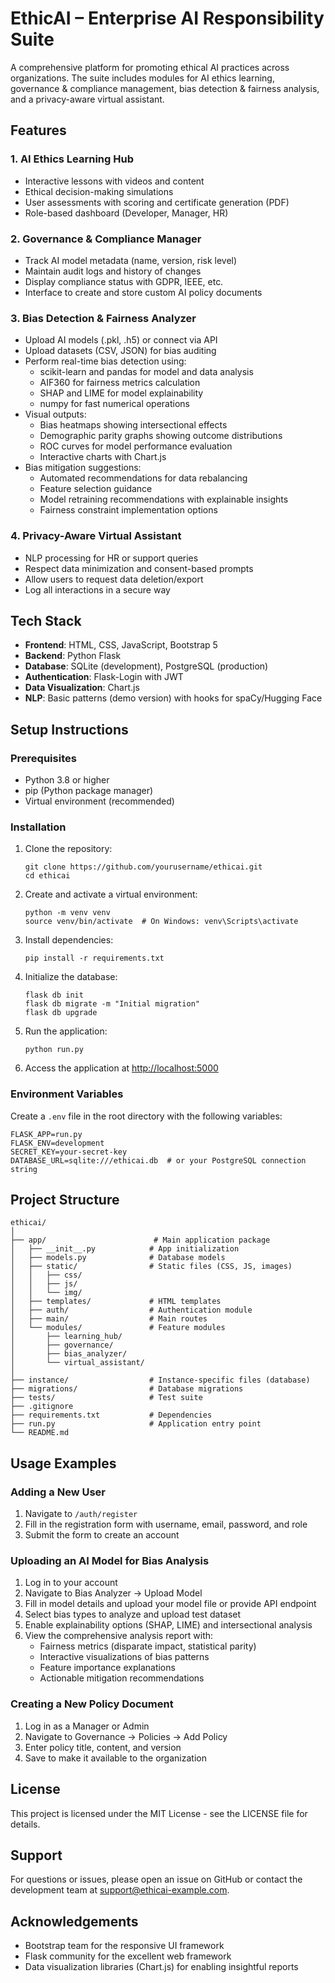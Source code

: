 # EthicAI – Enterprise AI Responsibility Suite

A comprehensive platform for promoting ethical AI practices across organizations. The suite includes modules for AI ethics learning, governance & compliance management, bias detection & fairness analysis, and a privacy-aware virtual assistant.

## Features

### 1. AI Ethics Learning Hub
- Interactive lessons with videos and content
- Ethical decision-making simulations
- User assessments with scoring and certificate generation (PDF)
- Role-based dashboard (Developer, Manager, HR)

### 2. Governance & Compliance Manager
- Track AI model metadata (name, version, risk level)
- Maintain audit logs and history of changes
- Display compliance status with GDPR, IEEE, etc.
- Interface to create and store custom AI policy documents

### 3. Bias Detection & Fairness Analyzer
- Upload AI models (.pkl, .h5) or connect via API
- Upload datasets (CSV, JSON) for bias auditing
- Perform real-time bias detection using:
  - scikit-learn and pandas for model and data analysis
  - AIF360 for fairness metrics calculation
  - SHAP and LIME for model explainability
  - numpy for fast numerical operations
- Visual outputs:
  - Bias heatmaps showing intersectional effects
  - Demographic parity graphs showing outcome distributions
  - ROC curves for model performance evaluation
  - Interactive charts with Chart.js
- Bias mitigation suggestions:
  - Automated recommendations for data rebalancing
  - Feature selection guidance
  - Model retraining recommendations with explainable insights
  - Fairness constraint implementation options

### 4. Privacy-Aware Virtual Assistant
- NLP processing for HR or support queries
- Respect data minimization and consent-based prompts
- Allow users to request data deletion/export
- Log all interactions in a secure way

## Tech Stack

- **Frontend**: HTML, CSS, JavaScript, Bootstrap 5
- **Backend**: Python Flask
- **Database**: SQLite (development), PostgreSQL (production)
- **Authentication**: Flask-Login with JWT
- **Data Visualization**: Chart.js
- **NLP**: Basic patterns (demo version) with hooks for spaCy/Hugging Face

## Setup Instructions

### Prerequisites
- Python 3.8 or higher
- pip (Python package manager)
- Virtual environment (recommended)

### Installation

1. Clone the repository:
   ```
   git clone https://github.com/yourusername/ethicai.git
   cd ethicai
   ```

2. Create and activate a virtual environment:
   ```
   python -m venv venv
   source venv/bin/activate  # On Windows: venv\Scripts\activate
   ```

3. Install dependencies:
   ```
   pip install -r requirements.txt
   ```

4. Initialize the database:
   ```
   flask db init
   flask db migrate -m "Initial migration"
   flask db upgrade
   ```

5. Run the application:
   ```
   python run.py
   ```

6. Access the application at [http://localhost:5000](http://localhost:5000)

### Environment Variables

Create a `.env` file in the root directory with the following variables:
```
FLASK_APP=run.py
FLASK_ENV=development
SECRET_KEY=your-secret-key
DATABASE_URL=sqlite:///ethicai.db  # or your PostgreSQL connection string
```

## Project Structure

```
ethicai/
│
├── app/                        # Main application package
│   ├── __init__.py            # App initialization
│   ├── models.py              # Database models
│   ├── static/                # Static files (CSS, JS, images)
│   │   ├── css/
│   │   ├── js/
│   │   └── img/
│   ├── templates/             # HTML templates
│   ├── auth/                  # Authentication module
│   ├── main/                  # Main routes 
│   └── modules/               # Feature modules
│       ├── learning_hub/
│       ├── governance/
│       ├── bias_analyzer/
│       └── virtual_assistant/
│
├── instance/                  # Instance-specific files (database)
├── migrations/                # Database migrations
├── tests/                     # Test suite
├── .gitignore
├── requirements.txt           # Dependencies
├── run.py                     # Application entry point
└── README.md
```

## Usage Examples

### Adding a New User
1. Navigate to `/auth/register`
2. Fill in the registration form with username, email, password, and role
3. Submit the form to create an account

### Uploading an AI Model for Bias Analysis
1. Log in to your account
2. Navigate to Bias Analyzer → Upload Model
3. Fill in model details and upload your model file or provide API endpoint
4. Select bias types to analyze and upload test dataset
5. Enable explainability options (SHAP, LIME) and intersectional analysis
6. View the comprehensive analysis report with:
   - Fairness metrics (disparate impact, statistical parity)
   - Interactive visualizations of bias patterns
   - Feature importance explanations
   - Actionable mitigation recommendations

### Creating a New Policy Document
1. Log in as a Manager or Admin
2. Navigate to Governance → Policies → Add Policy
3. Enter policy title, content, and version
4. Save to make it available to the organization

## License
This project is licensed under the MIT License - see the LICENSE file for details.

## Support
For questions or issues, please open an issue on GitHub or contact the development team at support@ethicai-example.com.

## Acknowledgements
- Bootstrap team for the responsive UI framework
- Flask community for the excellent web framework
- Data visualization libraries (Chart.js) for enabling insightful reports 